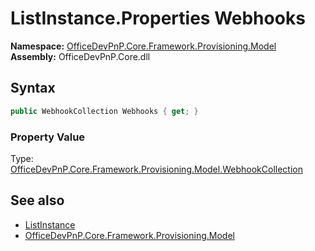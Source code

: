 # ListInstance.Properties Webhooks
  

**Namespace:** [OfficeDevPnP.Core.Framework.Provisioning.Model](OfficeDevPnP.Core.Framework.Provisioning.Model.md)  
**Assembly:** OfficeDevPnP.Core.dll  
## Syntax
```C#
public WebhookCollection Webhooks { get; }
```

### Property Value
Type: [OfficeDevPnP.Core.Framework.Provisioning.Model.WebhookCollection](OfficeDevPnP.Core.Framework.Provisioning.Model.WebhookCollection.md)  

## See also
- [ListInstance](OfficeDevPnP.Core.Framework.Provisioning.Model.ListInstance.md) 
- [OfficeDevPnP.Core.Framework.Provisioning.Model](OfficeDevPnP.Core.Framework.Provisioning.Model.md) 
